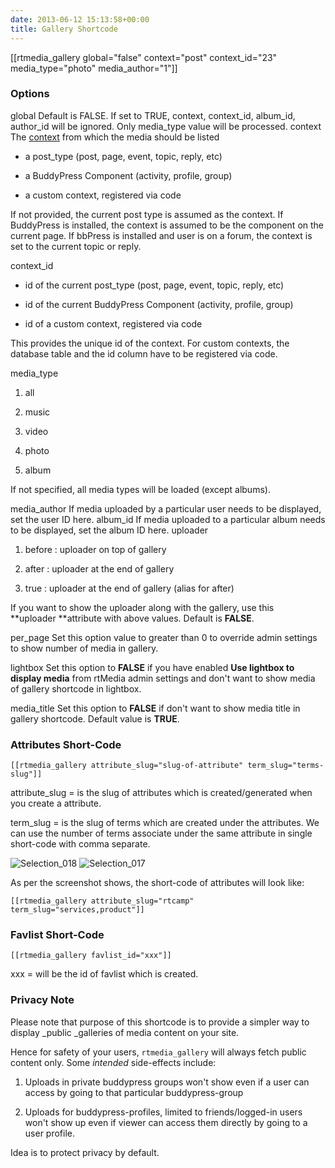 ```yaml
---
date: 2013-06-12 15:13:58+00:00
title: Gallery Shortcode
---
```


[[rtmedia_gallery global="false" context="post" context_id="23" media_type="photo" media_author="1"]]




### Options




global
    Default is FALSE.
    If set to TRUE, context, context_id, album_id, author_id will be ignored. Only media_type value will be processed.
context
    The [context](http://docs.rtcamp.com/rtmedia/developer/context/) from which the media should be listed



	
  * a post_type (post, page, event, topic, reply, etc)

	
  * a BuddyPress Component (activity, profile, group)

	
  * a custom context, registered via code


If not provided, the current post type is assumed as the context. If BuddyPress is installed, the context is assumed to be the component on the current page. If bbPress is installed and user is on a forum, the context is set to the current topic or reply.


context_id
    



	
  * id of the current post_type (post, page, event, topic, reply, etc)

	
  * id of the current BuddyPress Component (activity, profile, group)

	
  * id of a custom context, registered via code


This provides the unique id of the context. For custom contexts, the database table and the id column have to be registered via code.


media_type
    



	
  1. all

	
  2. music

	
  3. video

	
  4. photo

	
  5. album


If not specified, all media types will be loaded (except albums).


media_author
    If media uploaded by a particular user needs to be displayed, set the user ID here.
album_id
    If media uploaded to a particular album needs to be displayed, set the album ID here.
uploader
    



	
  1. before : uploader on top of gallery

	
  2. after : uploader at the end of gallery

	
  3. true : uploader at the end of gallery (alias for after)


If you want to show the uploader along with the gallery, use this **uploader **attribute with above values. Default is **FALSE**.



per_page
    Set this option value to greater than 0 to override admin settings to show number of media in gallery.



lightbox
    Set this option to **FALSE** if you have enabled **Use lightbox to display media** from rtMedia admin settings and don't want to show media of gallery shortcode in lightbox.



media_title
    Set this option to **FALSE** if don't want to show media title in gallery shortcode. Default value is **TRUE**.



### Attributes Short-Code



    
    [[rtmedia_gallery attribute_slug="slug-of-attribute" term_slug="terms-slug"]]


attribute_slug = is the slug of attributes which is created/generated when you create a attribute.

term_slug = is the slug of terms which are created under the attributes. We can use the number of terms associate under the same attribute in single short-code with comma separate.

![Selection_018](https://rtcamp.com/wp-content/uploads/2013/06/Selection_0182.png) ![Selection_017](https://rtcamp.com/wp-content/uploads/2013/06/Selection_017.png)

As per the screenshot shows, the short-code of attributes will look like:

    
    [[rtmedia_gallery attribute_slug="rtcamp" term_slug="services,product"]]




### Favlist Short-Code



    
    [[rtmedia_gallery favlist_id="xxx"]]


xxx = will be the id of favlist which is created.





### Privacy Note


Please note that purpose of this shortcode is to provide a simpler way to display _public _galleries of media content on your site.

Hence for safety of your users, `rtmedia_gallery` will always fetch public content only. Some _intended_ side-effects include:



	
  1. Uploads in private buddypress groups won't show even if a user can access by going to that particular buddypress-group

	
  2. Uploads for buddypress-profiles, limited to friends/logged-in users won't show up even if viewer can access them directly by going to a user profile.


Idea is to protect privacy by default.
